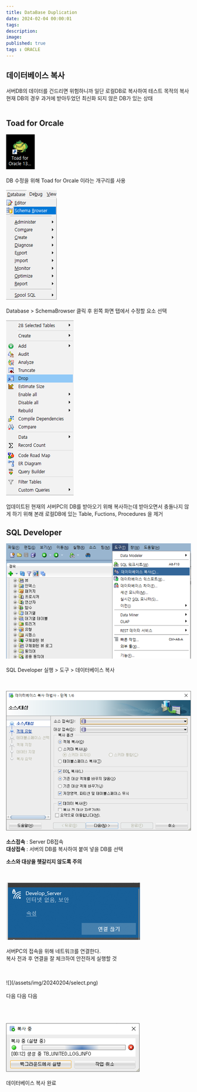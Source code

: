 ```yaml
---
title: DataBase Duplication
date: 2024-02-04 00:00:01 
tags: 
description:
image: 
published: true
tags : ORACLE
---
```


## 데이터베이스 복사

서버DB의 데이터를 건드리면 위험하니까 일단 로컬DB로 복사하여 테스트 목적의 복사
<br>
현재 DB의 경우 과거에 받아두었던 최신화 되지 않은 DB가 있는 상태
<br>
<br>



## Toad for Orcale
![](/assets/img/20240204/frog.png)
<br><br>
DB 수정을 위해 Toad for Orcale 이라는 개구리를 사용
<br>
<br>
![](/assets/img/20240204/seci.png)
<br>
<br>
Database > SchemaBrowser 클릭 후 왼쪽 화면 탭에서 수정할 요소 선택
<br>
<br>
![](/assets/img/20240204/drop.png)
<br><br>
업데이트된 현재의 서버PC의 DB를 받아오기 위해 복사하는데 받아오면서 충돌나지 않게 하기 위해 본래 로컬DB에 있는 Table, Fuctions, Procedures 을 제거
<br>

## SQL Developer
![](/assets/img/20240204/db.png)
<br>
<br> SQL Developer 실행 > 도구 > 데이터베이스 복사

<br> <br> 
![](/assets/img/20240204/server1.png)
<br>
<br> 
**소스접속** : Server DB접속<br> 
**대상접속** : 서버의 DB를 복사하여 붙여 넣을 DB를 선택<br> 

**소스와 대상을 헷갈리지 않도록 주의**
<br> 
<br> 
<br> 

![](/assets/img/20240204/wifi.png)
<br><br> 
서버PC의 접속을 위해 네트워크를 연결한다.<br>
복사 전과 후 연결을 잘 체크하여 안전하게 실행할 것
<br><br>

<br>
![](/assets/img/20240204/select.png)
<br>
<br>
다음 다음 다음
<br>
<br><br>
<br>

![](/assets/img/20240204/savedp.png)
<br><br>
데이터베이스 복사 완료
<br><br><br><br><br><br>
